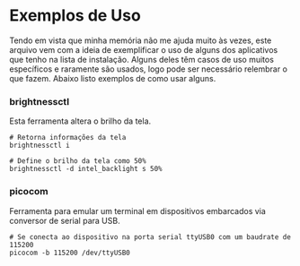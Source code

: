 # Exemplos de Uso

Tendo em vista que minha memória não me ajuda muito às vezes, este arquivo vem com a ideia de exemplificar o uso de alguns dos aplicativos que tenho na lista de instalação. Alguns deles têm casos de uso muitos específicos e raramente são usados, logo pode ser necessário relembrar o que fazem. Abaixo listo exemplos de como usar alguns.

### brightnessctl

Esta ferramenta altera o brilho da tela.

```shell
# Retorna informações da tela
brightnessctl i

# Define o brilho da tela como 50%
brightnessctl -d intel_backlight s 50%
```

### picocom

Ferramenta para emular um terminal em dispositivos embarcados via conversor de serial para USB.

```shell
# Se conecta ao dispositivo na porta serial ttyUSB0 com um baudrate de 115200
picocom -b 115200 /dev/ttyUSB0
```